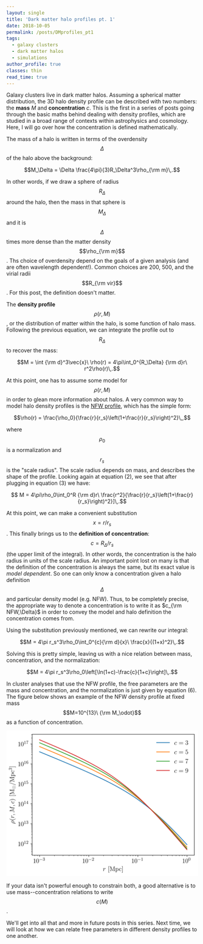 ```yaml
---
layout: single
title: 'Dark matter halo profiles pt. 1'
date: 2018-10-05
permalink: /posts/DMprofiles_pt1
tags:
  - galaxy clusters
  - dark matter halos
  - simulations
author_profile: true
classes: thin
read_time: true
---
```


Galaxy clusters live in dark matter halos. Assuming a spherical matter distribution, the 3D halo density profile can be described with two numbers: the **mass** $M$ and **concentration** $c$. This is the first in a series of posts going through the basic maths behind dealing with density profiles, which are studied in a broad range of contexts within astrophysics and cosmology. Here, I will go over how the concentration is defined mathematically.

The mass of a halo is written in terms of the overdensity $$\Delta$$ of the halo above the background:

$$M_\Delta = \Delta \frac{4\pi}{3}R_\Delta^3\rho_{\rm m}\,.$$

In other words, if we draw a sphere of radius $$R_\Delta$$ around the halo, then the mass in that sphere is $$M_\Delta$$ and it is $$\Delta$$ times more dense than the matter density $$\rho_{\rm m}$$. Ths choice of overdensity depend on the goals of a given analysis (and are often wavelength dependent!). Common choices are 200, 500, and the virial radii $$R_{\rm vir}$$. For this post, the definition doesn't matter.

The **density profile** $$\rho(r,M)$$, or the distribution of matter within the halo, is some function of halo mass. Following the previous equation, we can integrate the profile out to $$R_\Delta$$ to recover the mass:

$$M = \int {\rm d}^3\vec{x}\ \rho(r) = 4\pi\int_0^{R_\Delta} {\rm d}r\ r^2\rho(r)\,.$$

At this point, one has to assume some model for $$\rho(r,M)$$ in order to glean more information about halos. A very common way to model halo density profiles is the [NFW profile](https://en.wikipedia.org/wiki/Navarro%E2%80%93Frenk%E2%80%93White_profile), which has the simple form:

$$\rho(r) = \frac{\rho_0}{\frac{r}{r_s}\left(1+\frac{r}{r_s}\right)^2}\,,$$

where $$\rho_0$$ is a normalization and $$r_s$$ is the "scale radius". The scale radius depends on mass, and describes the shape of the profile. Looking again at equation (2), we see that after plugging in equation (3) we have:

$$ M = 4\pi\rho_0\int_0^R {\rm d}r\ \frac{r^2}{\frac{r}{r_s}\left(1+\frac{r}{r_s}\right)^2}]\,.$$

At this point, we can make a convenient substitution $$x = r/r_s$$. This finally brings us to the **definition of concentration**: $$c = R_\Delta/r_s$$ (the upper limit of the integral). In other words, the concentration is the halo radius in units of the scale radius. An important point lost on many is that the definition of the concentration is always the same, but its exact value is *model dependent*. So one can only know a concentration given a halo definition $$\Delta$$ and particular density model (e.g. NFW). Thus, to be completely precise, the appropriate way to denote a concentration is to write it as $c_{\rm NFW,\Delta}$ in order to convey the model and halo definition the concentration comes from.

Using the substitution previously mentioned, we can rewrite our integral:

$$M = 4\pi r_s^3\rho_0\int_0^{c}{\rm d}{x}\ \frac{x}{(1+x)^2}\,.$$

Solving this is pretty simple, leaving us with a nice relation between mass, concentration, and the normalization:

$$M = 4\pi r_s^3\rho_0\left[\ln(1+c)-\frac{c}{1+c}\right]\,.$$

In cluster analyses that use the NFW profile, the free parameters are the mass and concentration, and the normalization is just given by equation (6). The figure below shows an example of the NFW density profile at fixed mass $$M=10^{13}\ {\rm M_\odot}$$ as a function of concentration.

![alt text](/assets/images/conc_example.png)


If your data isn't powerful enough to constrain both, a good alternative is to use mass--concentration relations to write $$c(M)$$.

We'll get into all that and more in future posts in this series. Next time, we will look at how we can relate free parameters in different density profiles to one another.